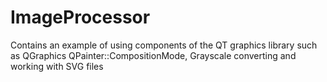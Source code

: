 # ImageProcessor
Contains an example of using components of the QT graphics library such as QGraphics QPainter::CompositionMode, Grayscale converting and working with SVG files
